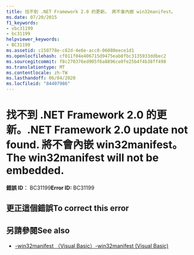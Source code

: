 ```yaml
---
title: 找不到 .NET Framework 2.0 的更新。 將不會內嵌 win32manifest。
ms.date: 07/20/2015
f1_keywords:
- vbc31199
- bc31199
helpviewer_keywords:
- BC31199
ms.assetid: c150778e-c82d-4e6e-acc0-06080eece1d1
ms.openlocfilehash: cf011f04e406715d9475eab8fbc3135933ddbec2
ms.sourcegitcommit: f8c270376ed905f6a8896ce0fe25b4f4b38ff498
ms.translationtype: MT
ms.contentlocale: zh-TW
ms.lasthandoff: 06/04/2020
ms.locfileid: "84407986"
---
```

# <a name="net-framework-20-update-not-found-the-win32manifest-will-not-be-embedded"></a><span data-ttu-id="2ac7e-103">找不到 .NET Framework 2.0 的更新。</span><span class="sxs-lookup"><span data-stu-id="2ac7e-103">.NET Framework 2.0 update not found.</span></span> <span data-ttu-id="2ac7e-104">將不會內嵌 win32manifest。</span><span class="sxs-lookup"><span data-stu-id="2ac7e-104">The win32manifest will not be embedded.</span></span>

<span data-ttu-id="2ac7e-105">**錯誤 ID︰** BC31199</span><span class="sxs-lookup"><span data-stu-id="2ac7e-105">**Error ID:** BC31199</span></span>

## <a name="to-correct-this-error"></a><span data-ttu-id="2ac7e-106">更正這個錯誤</span><span class="sxs-lookup"><span data-stu-id="2ac7e-106">To correct this error</span></span>

## <a name="see-also"></a><span data-ttu-id="2ac7e-107">另請參閱</span><span class="sxs-lookup"><span data-stu-id="2ac7e-107">See also</span></span>

- [<span data-ttu-id="2ac7e-108">-win32manifest （Visual Basic）</span><span class="sxs-lookup"><span data-stu-id="2ac7e-108">-win32manifest (Visual Basic)</span></span>](../reference/command-line-compiler/win32manifest.md)
